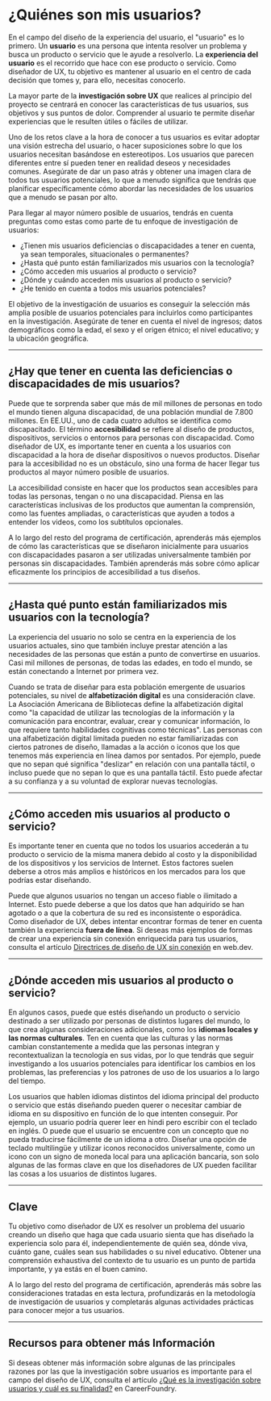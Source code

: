 # ¿Quiénes son mis usuarios?

En el campo del diseño de la experiencia del usuario, el "usuario" es lo primero. Un **usuario** es una persona que intenta resolver un problema y busca un producto o servicio que le ayude a resolverlo. La **experiencia del usuario** es el recorrido que hace con ese producto o servicio. Como diseñador de UX, tu objetivo es mantener al usuario en el centro de cada decisión que tomes y, para ello, necesitas conocerlo.

La mayor parte de la **investigación sobre UX** que realices al principio del proyecto se centrará en conocer las características de tus usuarios, sus objetivos y sus puntos de dolor. Comprender al usuario te permite diseñar experiencias que le resulten útiles o fáciles de utilizar.

Uno de los retos clave a la hora de conocer a tus usuarios es evitar adoptar una visión estrecha del usuario, o hacer suposiciones sobre lo que los usuarios necesitan basándose en estereotipos. Los usuarios que parecen diferentes entre sí pueden tener en realidad deseos y necesidades comunes. Asegúrate de dar un paso atrás y obtener una imagen clara de todos tus usuarios potenciales, lo que a menudo significa que tendrás que planificar específicamente cómo abordar las necesidades de los usuarios que a menudo se pasan por alto.

Para llegar al mayor número posible de usuarios, tendrás en cuenta preguntas como estas como parte de tu enfoque de investigación de usuarios:

* ¿Tienen mis usuarios deficiencias o discapacidades a tener en cuenta, ya sean temporales, situacionales o permanentes?
* ¿Hasta qué punto están familiarizados mis usuarios con la tecnología?
* ¿Cómo acceden mis usuarios al producto o servicio?
* ¿Dónde y cuándo acceden mis usuarios al producto o servicio?
* ¿He tenido en cuenta a todos mis usuarios potenciales?

El objetivo de la investigación de usuarios es conseguir la selección más amplia posible de usuarios potenciales para incluirlos como participantes en la investigación. Asegúrate de tener en cuenta el nivel de ingresos; datos demográficos como la edad, el sexo y el origen étnico; el nivel educativo; y la ubicación geográfica.

---

## ¿Hay que tener en cuenta las deficiencias o discapacidades de mis usuarios?

Puede que te sorprenda saber que más de mil millones de personas en todo el mundo tienen alguna discapacidad, de una población mundial de 7.800 millones. En EE.UU., uno de cada cuatro adultos se identifica como discapacitado. El término **accesibilidad** se refiere al diseño de productos, dispositivos, servicios o entornos para personas con discapacidad. Como diseñador de UX, es importante tener en cuenta a los usuarios con discapacidad a la hora de diseñar dispositivos o nuevos productos. Diseñar para la accesibilidad no es un obstáculo, sino una forma de hacer llegar tus productos al mayor número posible de usuarios.

La accesibilidad consiste en hacer que los productos sean accesibles para todas las personas, tengan o no una discapacidad. Piensa en las características inclusivas de los productos que aumentan la comprensión, como las fuentes ampliadas, o características que ayuden a todos a entender los videos, como los subtítulos opcionales.

A lo largo del resto del programa de certificación, aprenderás más ejemplos de cómo las características que se diseñaron inicialmente para usuarios con discapacidades pasaron a ser utilizadas universalmente también por personas sin discapacidades. También aprenderás más sobre cómo aplicar eficazmente los principios de accesibilidad a tus diseños.

---

## ¿Hasta qué punto están familiarizados mis usuarios con la tecnología?

La experiencia del usuario no solo se centra en la experiencia de los usuarios actuales, sino que también incluye prestar atención a las necesidades de las personas que están a punto de convertirse en usuarios. Casi mil millones de personas, de todas las edades, en todo el mundo, se están conectando a Internet por primera vez.

Cuando se trata de diseñar para esta población emergente de usuarios potenciales, su nivel de **alfabetización digital** es una consideración clave. La Asociación Americana de Bibliotecas define la alfabetización digital como "la capacidad de utilizar las tecnologías de la información y la comunicación para encontrar, evaluar, crear y comunicar información, lo que requiere tanto habilidades cognitivas como técnicas". Las personas con una alfabetización digital limitada pueden no estar familiarizadas con ciertos patrones de diseño, llamadas a la acción o iconos que los que tenemos más experiencia en línea damos por sentados. Por ejemplo, puede que no sepan qué significa "deslizar" en relación con una pantalla táctil, o incluso puede que no sepan lo que es una pantalla táctil. Esto puede afectar a su confianza y a su voluntad de explorar nuevas tecnologías.

---

## ¿Cómo acceden mis usuarios al producto o servicio?

Es importante tener en cuenta que no todos los usuarios accederán a tu producto o servicio de la misma manera debido al costo y la disponibilidad de los dispositivos y los servicios de Internet. Estos factores suelen deberse a otros más amplios e históricos en los mercados para los que podrías estar diseñando.

Puede que algunos usuarios no tengan un acceso fiable o ilimitado a Internet. Esto puede deberse a que los datos que han adquirido se han agotado o a que la cobertura de su red es inconsistente o esporádica. Como diseñador de UX, debes intentar encontrar formas de tener en cuenta también la experiencia **fuera de línea**. Si deseas más ejemplos de formas de crear una experiencia sin conexión enriquecida para tus usuarios, consulta el artículo [Directrices de diseño de UX sin conexión](https://web.dev/offline-ux-guidelines/) en web.dev.

---

## ¿Dónde acceden mis usuarios al producto o servicio?

En algunos casos, puede que estés diseñando un producto o servicio destinado a ser utilizado por personas de distintos lugares del mundo, lo que crea algunas consideraciones adicionales, como los **idiomas locales y las normas culturales**. Ten en cuenta que las culturas y las normas cambian constantemente a medida que las personas integran y recontextualizan la tecnología en sus vidas, por lo que tendrás que seguir investigando a los usuarios potenciales para identificar los cambios en los problemas, las preferencias y los patrones de uso de los usuarios a lo largo del tiempo.

Los usuarios que hablen idiomas distintos del idioma principal del producto o servicio que estás diseñando pueden querer o necesitar cambiar de idioma en su dispositivo en función de lo que intenten conseguir. Por ejemplo, un usuario podría querer leer en hindi pero escribir con el teclado en inglés. O puede que el usuario se encuentre con un concepto que no pueda traducirse fácilmente de un idioma a otro. Diseñar una opción de teclado multilingüe y utilizar iconos reconocidos universalmente, como un icono con un signo de moneda local para una aplicación bancaria, son solo algunas de las formas clave en que los diseñadores de UX pueden facilitar las cosas a los usuarios de distintos lugares.

---

## Clave

Tu objetivo como diseñador de UX es resolver un problema del usuario creando un diseño que haga que cada usuario sienta que has diseñado la experiencia solo para él, independientemente de quién sea, dónde viva, cuánto gane, cuáles sean sus habilidades o su nivel educativo. Obtener una comprensión exhaustiva del contexto de tu usuario es un punto de partida importante, y ya estás en el buen camino.

A lo largo del resto del programa de certificación, aprenderás más sobre las consideraciones tratadas en esta lectura, profundizarás en la metodología de investigación de usuarios y completarás algunas actividades prácticas para conocer mejor a tus usuarios.

---

## Recursos para obtener más Información

Si deseas obtener más información sobre algunas de las principales razones por las que la investigación sobre usuarios es importante para el campo del diseño de UX, consulta el artículo [¿Qué es la investigación sobre usuarios y cuál es su finalidad?](https://careerfoundry.com/en/blog/ux-design/what-is-user-research-and-what-is-its-purpose/) en CareerFoundry.
